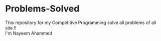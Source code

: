 # Problems-Solved
This repository for my Competitive Programming solve all problems of all site !!
</br>
<b2> I'm Nayeem Ahammed </b2>
